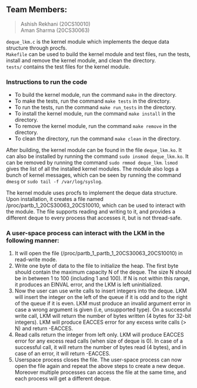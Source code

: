 ## Team Members:
>	Ashish Rekhani (20CS10010)  
    Aman Sharma (20CS30063)

`deque_lkm.c` is the kernel module which implements the deque data structure through procfs.  
`Makefile` can be used to build the kernel module and test files, run the tests, install and remove the kernel module, and clean the directory.  
`tests/` contains the test files for the kernel module.  

### Instructions to run the code
* To build the kernel module, run the command `make` in the directory.
* To make the tests, run the command `make tests` in the directory.
* To run the tests, run the command `make run_tests` in the directory.
* To install the kernel module, run the command `make install` in the directory.
* To remove the kernel module, run the command `make remove` in the directory.
* To clean the directory, run the command `make clean` in the directory.

After building, the kernel module can be found in the file `deque_lkm.ko`.
It can also be installed by running the command `sudo insmod deque_lkm.ko`.
It can be removed by running the command `sudo rmmod deque_lkm`.
`lsmod` gives the list of all the installed kernel modules.
The module also logs a bunch of kernel messages, which can be seen by running the command `dmesg` or `sudo tail -f /var/log/syslog`.


The kernel module uses procfs to implement the deque data structure. Upon installation, it creates a file named /proc/partb_1_20CS30063_20CS10010, which can be used to interact with the module. The file supports reading and writing to it, and provides a different deque to every process that accesses it, but is not thread-safe. 

### A user-space process can interact with the LKM in the following manner:
1. It will open the file (/proc/partb_1_partb_1_20CS30063_20CS10010) in read-write mode.
2. Write one byte of data to the file to initialize the heap. The first byte should contain the maximum capacity N of the deque. The size N should be in between 1 to 100 (including 1 and 100). If N is not within this range, it produces an EINVAL error, and the LKM is left uninitialized.
3. Now the user can use write calls to insert integers into the deque. LKM will insert the integer on the left of the queue if it is odd and to the right of the queue if it is even. LKM must produce an invalid argument error in case a wrong argument is given (i.e, unsupported type). On a successful write call, LKM will return the number of bytes written (4 bytes for 32-bit integers). LKM will produce EACCES error for any excess write calls (> N) and return -EACCES.
4. Read calls return the integer from left only. LKM will produce EACCES error for any excess read calls (when size of deque is 0). In case of a successful call, it will return the number of bytes read (4 bytes), and in case of an error, it will return -EACCES.
5. Userspace process closes the file. The user-space process can now open the file again and repeat the above steps to create a new deque. Moreover multiple processes can access the file at the same time, and each process will get a different deque.
